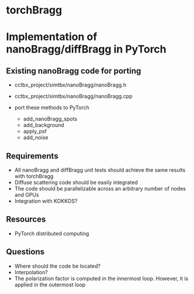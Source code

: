 # torchBragg 
# Implementation of nanoBragg/diffBragg in PyTorch

## Existing nanoBragg code for porting
- cctbx_project/simtbx/nanoBragg/nanoBragg.h
- cctbx_project/simtbx/nanoBragg/nanoBragg.cpp

- port these methods to PyTorch
    - add_nanoBragg_spots
    - add_background
    - apply_psf
    - add_noise
    



## Requirements
- All nanoBragg and diffBragg unit tests should achieve the same results with torchBragg
- Diffuse scattering code should be easily integrated
- The code should be parallelizable across an arbitrary number of nodes and GPUs
- Integration with KOKKOS?

## Resources

- PyTorch distributed computing

## Questions
- Where should the code be located?
- Interpolation?
- The polarization factor is computed in the innermost loop. However, it is applied in the outermost loop